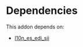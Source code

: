 # Dependencies

This addon depends on:

- [l10n_es_edi_sii](https://github.com/bringout/oca-ocb-l10n_europe)
